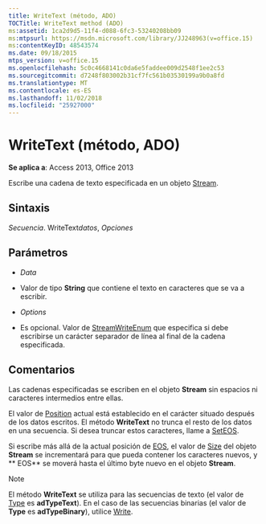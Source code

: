 ```yaml
---
title: WriteText (método, ADO)
TOCTitle: WriteText method (ADO)
ms:assetid: 1ca2d9d5-11f4-d088-6fc3-53240208bb09
ms:mtpsurl: https://msdn.microsoft.com/library/JJ248963(v=office.15)
ms:contentKeyID: 48543574
ms.date: 09/18/2015
mtps_version: v=office.15
ms.openlocfilehash: 5c0c4668141c0da6e5faddee009d2548f1ee2c53
ms.sourcegitcommit: d7248f803002b31cf7fc561b03530199a9b0a8fd
ms.translationtype: MT
ms.contentlocale: es-ES
ms.lasthandoff: 11/02/2018
ms.locfileid: "25927000"
---
```

# <a name="writetext-method-ado"></a>WriteText (método, ADO)


**Se aplica a**: Access 2013, Office 2013

Escribe una cadena de texto especificada en un objeto [Stream](stream-object-ado.md).

## <a name="syntax"></a>Sintaxis

*Secuencia*. WriteText*datos*, *Opciones*

## <a name="parameters"></a>Parámetros

  - *Data*

  - Valor de tipo **String** que contiene el texto en caracteres que se va a escribir.

  - *Options*

  - Es opcional. Valor de [StreamWriteEnum](streamwriteenum.md) que especifica si debe escribirse un carácter separador de línea al final de la cadena especificada.

## <a name="remarks"></a>Comentarios

Las cadenas especificadas se escriben en el objeto **Stream** sin espacios ni caracteres intermedios entre ellas.

El valor de [Position](position-property-ado.md) actual está establecido en el carácter situado después de los datos escritos. El método **WriteText** no trunca el resto de los datos en una secuencia. Si desea truncar estos caracteres, llame a [SetEOS](seteos-method-ado.md).

Si escribe más allá de la actual posición de [EOS](eos-property-ado.md), el valor de [Size](https://msdn.microsoft.com/library/jj250128\(v=office.15\)) del objeto **Stream** se incrementará para que pueda contener los caracteres nuevos, y ** EOS** se moverá hasta el último byte nuevo en el objeto **Stream**.


> [!NOTE]
> <P>El método <STRONG>WriteText</STRONG> se utiliza para las secuencias de texto (el valor de <A href="type-property-ado-stream.md">Type</A> es <STRONG>adTypeText</STRONG>). En el caso de las secuencias binarias (el valor de <STRONG>Type</STRONG> es <STRONG>adTypeBinary</STRONG>), utilice <A href="write-method-ado.md">Write</A>.</P>


